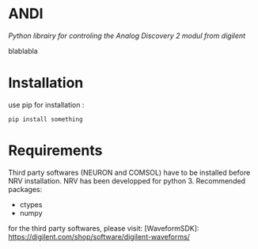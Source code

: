# ANDI
*Python librairy for controling the Analog Discovery 2 modul from digilent*

blablabla


# Installation

use pip for installation : 
```
pip install something
```

# Requirements

Third party softwares (NEURON and COMSOL) have to be installed before NRV installation. NRV has been developped for python 3. Recommended packages:
- ctypes
- numpy


for the third party softwares, please visit:
[WaveformSDK]: https://digilent.com/shop/software/digilent-waveforms/
